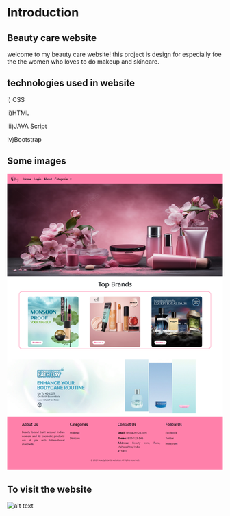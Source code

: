 <h1>Introduction</h1>

## Beauty care website 


welcome to my beauty care website! this project is design for especially foe the the women who loves to do makeup and skincare.

## technologies used in website
 i) CSS

 ii)HTML

 iii)JAVA Script

 iv)Bootstrap

 ## Some images 
 
 ![alt text](/images/screencapture-127-0-0-1-5500-index-html-2024-06-17-11_48_42.png)

 
 ## To visit the website 

 ![alt text](https://beautywithcare.netlify.app/)
 
 


